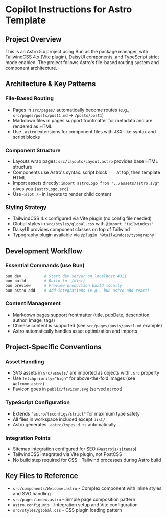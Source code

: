 # Copilot Instructions for Astro Template

## Project Overview
This is an Astro 5.x project using Bun as the package manager, with TailwindCSS 4.x (Vite plugin), DaisyUI components, and TypeScript strict mode enabled. The project follows Astro's file-based routing system and component architecture.

## Architecture & Key Patterns

### File-Based Routing
- Pages in `src/pages/` automatically become routes (e.g., `src/pages/posts/post1.md` → `/posts/post1`)
- Markdown files in pages support frontmatter for metadata and are rendered as HTML
- Use `.astro` extensions for component files with JSX-like syntax and script blocks

### Component Structure
- Layouts wrap pages: `src/layouts/Layout.astro` provides base HTML structure
- Components use Astro's syntax: script block `---` at top, then template HTML
- Import assets directly: `import astroLogo from "../assets/astro.svg"` gives you `{astroLogo.src}`
- Use `<slot />` in layouts to render child content

### Styling Strategy
- TailwindCSS 4.x configured via Vite plugin (no config file needed)
- Global styles in `src/styles/global.css` with `@import "tailwindcss"`
- DaisyUI provides component classes on top of Tailwind
- Typography plugin available via `@plugin '@tailwindcss/typography'`

## Development Workflow

### Essential Commands (use Bun)
```bash
bun dev          # Start dev server on localhost:4321
bun build        # Build to ./dist/ 
bun preview      # Preview production build locally
bun astro add    # Add integrations (e.g., bun astro add react)
```

### Content Management
- Markdown pages support frontmatter (title, pubDate, description, author, image, tags)
- Chinese content is supported (see `src/pages/posts/post1.md` example)
- Astro automatically handles asset optimization and imports

## Project-Specific Conventions

### Asset Handling
- SVG assets in `src/assets/` are imported as objects with `.src` property
- Use `fetchpriority="high"` for above-the-fold images (see `Welcome.astro`)
- Favicon goes in `public/favicon.svg` (served at root)

### TypeScript Configuration
- Extends `"astro/tsconfigs/strict"` for maximum type safety
- All files in workspace included except `dist/`
- Astro generates `.astro/types.d.ts` automatically

### Integration Points
- Sitemap integration configured for SEO (`@astrojs/sitemap`)
- TailwindCSS integrated via Vite plugin, not PostCSS
- No build step required for CSS - Tailwind processes during Astro build

## Key Files to Reference
- `src/components/Welcome.astro` - Complex component with inline styles and SVG handling
- `src/pages/index.astro` - Simple page composition pattern
- `astro.config.mjs` - Integration setup and Vite configuration
- `src/styles/global.css` - CSS plugin loading pattern
